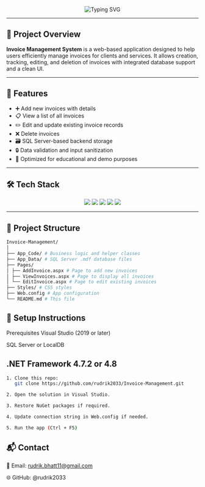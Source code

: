 <p align="center">
  <img src="https://readme-typing-svg.demolab.com?font=Fira+Code&size=30&duration=3000&pause=500&color=1DD5C0&vCenter=true&multiline=true&width=1000&lines=Invoice+Management+System+%F0%9F%93%81;Built+with+.NET+Web+Forms+%7C+SQL+Server+%7C+ADO.NET" alt="Typing SVG" />
</p>

---

## 📄 Project Overview

**Invoice Management System** is a web-based application designed to help users efficiently manage invoices for clients and services. It allows creation, tracking, editing, and deletion of invoices with integrated database support and a clean UI.

---

## 🚀 Features

- ➕ Add new invoices with details
- 📋 View a list of all invoices
- ✏️ Edit and update existing invoice records
- ❌ Delete invoices
- 🗃️ SQL Server-based backend storage
- 🔒 Data validation and input sanitization
- 🎯 Optimized for educational and demo purposes

---

## 🛠️ Tech Stack

<p align="center">
  <img src="https://img.shields.io/badge/.NET_Framework-4.8-blueviolet?logo=.net&logoColor=white&style=for-the-badge" />
  <img src="https://img.shields.io/badge/ASP.NET-WebForms-blue?logo=dotnet&style=for-the-badge" />
  <img src="https://img.shields.io/badge/ADO.NET-DatabaseAccess-informational?style=for-the-badge" />
  <img src="https://img.shields.io/badge/SQL_Server-Database-red?logo=microsoftsqlserver&logoColor=white&style=for-the-badge" />
  <img src="https://img.shields.io/badge/Visual_Studio-IDE-purple?logo=visualstudio&style=for-the-badge" />
</p>

---

## 📂 Project Structure
```bash
Invoice-Management/
│
├── App_Code/ # Business logic and helper classes
├── App_Data/ # SQL Server .mdf database files
├── Pages/
│ ├── AddInvoice.aspx # Page to add new invoices
│ ├── ViewInvoices.aspx # Page to display all invoices
│ └── EditInvoice.aspx # Page to edit existing invoices
├── Styles/ # CSS styles
├── Web.config # App configuration
└── README.md # This file
```

## **🧰 Setup Instructions**

Prerequisites
Visual Studio (2019 or later)

SQL Server or LocalDB

.NET Framework 4.7.2 or 4.8
---

```bash
1. Clone this repo:
   git clone https://github.com/rudrik2033/Invoice-Management.git

2. Open the solution in Visual Studio.

3. Restore NuGet packages if required.

4. Update connection string in Web.config if needed.

5. Run the app (Ctrl + F5)

```

## **📬 Contact**

📧 Email: rudrik.bhatt11@gmail.com

🌐 GitHub: @rudrik2033

